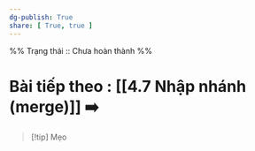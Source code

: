 ```yaml
---
dg-publish: True
share: [ True, true ]
---
```

%%
Trạng thái :: Chưa hoàn thành
%%
# Bài tiếp theo : [[4.7 Nhập nhánh (merge)]] ➡️

> [!tip] Mẹo